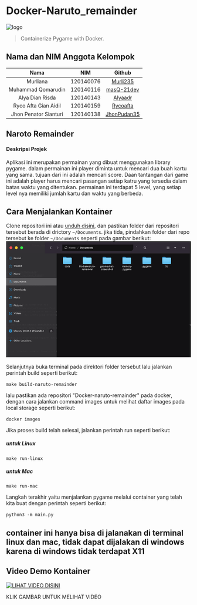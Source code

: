 # Docker-Naruto_remainder
<img alt="logo" src="https://raw.githubusercontent.com/riecho14/Docker-Dendam-Si-Tikus/image_assets/logo.svg" width="400">

> Containerize Pygame with Docker.

## Nama dan NIM Anggota Kelompok
| Nama | NIM | Github |
| :---: | :---: | :---: |
|Murliana                       | 120140076 | [Murli235](https://github.com/Murli235)           |
|Muhammad Qomarudin             | 120140116 | [masQ-21dev](https://github.com/masQ-21dev)       |
|Alya Dian Risda                | 120140143 | [Alyaadr](https://github.com/alyaadr)             |
|Ryco Afta Gian Aidil           | 120140159 | [Rycoafta](https://github.com/Rycoafta)           |
|Jhon Penator Sianturi          | 120140138 | [JhonPudan35](https://github.com/JhonPudan35)     |

## Naroto Remainder
#### Deskripsi Projek
Aplikasi ini merupakan permainan yang dibuat menggunakan library pygame. dalam permainan ini
player diminta untuk mencari dua buah kartu yang sama. tujuan dari ini adalah mencari score. Daan tantangan 
dari game ini adalah player harus mencari pasangan setiap katru yang tersedia dalam batas waktu yang ditentukan.
permainan ini terdapat 5 level, yang setiap level nya memiliki jumlah kartu dan waktu yang berbeda.
## Cara Menjalankan Kontainer
Clone repositori ini atau [unduh disini](https://github.com/masQ-21dev/Docker-naruto-remainder/archive/refs/heads/main.zip), dan pastikan folder dari repositori tersebut berada di drictory `~/Documents`.
jika tida, pindahkan folder dari repo tersebut ke folder `~/Documents` seperti pada gambar berikut:
<img alt="Dockument" src="https://github.com/masQ-21dev/Docker-naruto-remainder/blob/main/assets/images/save_Documents.png">

Selanjutnya buka terminal pada direktori folder tersebut lalu jalankan perintah build seperti berikut:

    make build-naruto-remainder

lalu pastikan ada repositori "Docker-naruto-remainder" pada docker, dengan cara jalankan command images untuk melihat daftar images pada local storage seperti berikut:

    docker images

Jika proses build telah selesai, jalankan perintah run seperti berikut:
##### untuk Linux

    make run-linux

##### untuk Mac

    make run-mac

Langkah terakhir yaitu menjalankan pygame melalui container yang telah kita buat dengan perintah seperti berikut:

    python3 -m main.py

## container ini hanya bisa di jalanakan di terminal linux dan mac, tidak dapat dijalakan di windows karena di windows tidak terdapat X11
## Video Demo Kontainer

[![LIHAT VIDEO DISINI](http://img.youtube.com/vi/ZoOOfoXbzjg/0.jpg)](http://www.youtube.com/watch?v=ZoOOfoXbzjg)

KLIK GAMBAR UNTUK MELIHAT VIDEO
